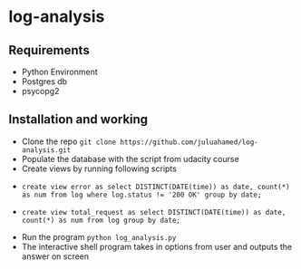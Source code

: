 # log-analysis

## Requirements
- Python Environment
- Postgres db
- psycopg2


## Installation and working
- Clone the repo
```git clone https://github.com/juluahamed/log-analysis.git```
- Populate the database with the script from udacity course
- Create views by running following scripts
* ```create view error as select DISTINCT(DATE(time)) as date, count(*) as num from log where log.status != '200 OK' group by date;```

* ```create view total_request as select DISTINCT(DATE(time)) as date, count(*) as num from log group by date;```
- Run the program 
```python log_analysis.py```
- The interactive shell program takes in options from user and outputs the answer on screen

